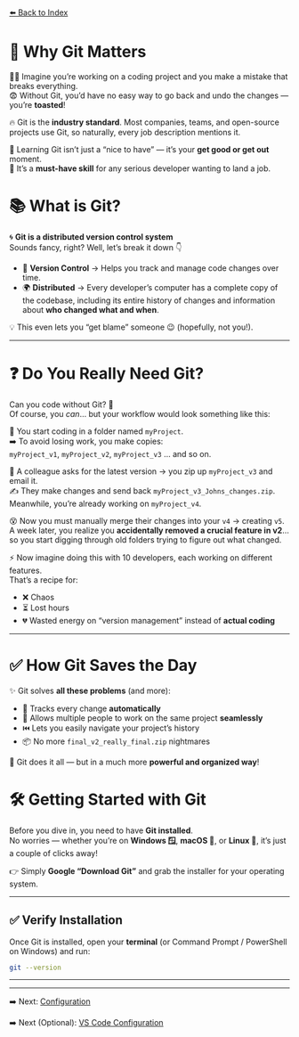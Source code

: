[⬅️ Back to Index](../readme.md)

# 🚀 Why Git Matters

👨‍💻 Imagine you’re working on a coding project and you make a mistake that breaks everything.  
😨 Without Git, you’d have no easy way to go back and undo the changes — you’re **toasted**!  

🔥 Git is the **industry standard**. Most companies, teams, and open-source projects use Git, so naturally, every job description mentions it.  

🎯 Learning Git isn’t just a “nice to have” — it’s your **get good or get out** moment.  
💼 It’s a **must-have skill** for any serious developer wanting to land a job.

# 📚 What is Git?

🌀 **Git is a distributed version control system**  
Sounds fancy, right? Well, let’s break it down 👇  

- 📝 **Version Control** → Helps you track and manage code changes over time.  
- 🌍 **Distributed** → Every developer’s computer has a complete copy of the codebase, including its entire history of changes and information about **who changed what and when**.  

💡 This even lets you “get blame” someone 😉 (hopefully, not you!).

---

# ❓ Do You Really Need Git?

Can you code without Git? 🤔  
Of course, you *can*… but your workflow would look something like this:  

📂 You start coding in a folder named `myProject`.  
➡️ To avoid losing work, you make copies:  
`myProject_v1`, `myProject_v2`, `myProject_v3` … and so on.  

📧 A colleague asks for the latest version → you zip up `myProject_v3` and email it.  
✍️ They make changes and send back `myProject_v3_Johns_changes.zip`.  
Meanwhile, you’re already working on `myProject_v4`.  

😵 Now you must manually merge their changes into your `v4` → creating `v5`.  
A week later, you realize you **accidentally removed a crucial feature in v2**… so you start digging through old folders trying to figure out what changed.  

⚡ Now imagine doing this with 10 developers, each working on different features.  
That’s a recipe for:  
- ❌ Chaos  
- ⏳ Lost hours  
- 💔 Wasted energy on “version management” instead of **actual coding**  

---

# ✅ How Git Saves the Day

✨ Git solves **all these problems** (and more):  

- 🔄 Tracks every change **automatically**  
- 👥 Allows multiple people to work on the same project **seamlessly**  
- ⏮️ Lets you easily navigate your project’s history  
- 📦 No more `final_v2_really_final.zip` nightmares  

💪 Git does it all — but in a much more **powerful and organized way**!

# 🛠️ Getting Started with Git

Before you dive in, you need to have **Git installed**.  
No worries — whether you’re on **Windows 🪟**, **macOS 🍎**, or **Linux 🐧**, it’s just a couple of clicks away!  

👉 Simply **Google “Download Git”** and grab the installer for your operating system.  

---

## ✅ Verify Installation

Once Git is installed, open your **terminal** (or Command Prompt / PowerShell on Windows) and run:

```bash
git --version
```

---
---

➡️ Next: [Configuration](./configuration.md)

➡️ Next (Optional): [VS Code Configuration](./vs_code_configuration.md)